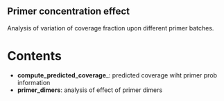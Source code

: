 ## Primer concentration effect

Analysis of variation of coverage fraction upon different primer batches.

# Contents
* __compute_predicted_coverage___: predicted coverage wiht primer prob information
* __primer_dimers__: analysis of effect of primer dimers

